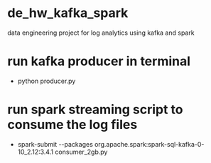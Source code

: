 # de_hw_kafka_spark
data engineering project for log analytics using kafka and spark

# run kafka producer in terminal 
- python producer.py
# run spark streaming script to consume the log files 
- spark-submit --packages org.apache.spark:spark-sql-kafka-0-10_2.12:3.4.1 consumer_2gb.py
